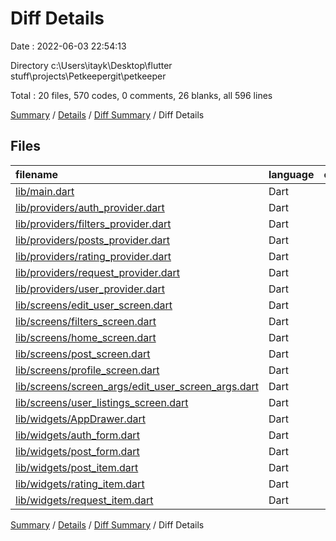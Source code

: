 # Diff Details

Date : 2022-06-03 22:54:13

Directory c:\Users\itayk\Desktop\flutter stuff\projects\Petkeepergit\petkeeper

Total : 20 files,  570 codes, 0 comments, 26 blanks, all 596 lines

[Summary](results.md) / [Details](details.md) / [Diff Summary](diff.md) / Diff Details

## Files
| filename | language | code | comment | blank | total |
| :--- | :--- | ---: | ---: | ---: | ---: |
| [lib/main.dart](/lib/main.dart) | Dart | 3 | 0 | 0 | 3 |
| [lib/providers/auth_provider.dart](/lib/providers/auth_provider.dart) | Dart | 5 | 0 | 0 | 5 |
| [lib/providers/filters_provider.dart](/lib/providers/filters_provider.dart) | Dart | 9 | 0 | 1 | 10 |
| [lib/providers/posts_provider.dart](/lib/providers/posts_provider.dart) | Dart | 39 | 0 | 1 | 40 |
| [lib/providers/rating_provider.dart](/lib/providers/rating_provider.dart) | Dart | 2 | 0 | 0 | 2 |
| [lib/providers/request_provider.dart](/lib/providers/request_provider.dart) | Dart | 24 | 0 | 1 | 25 |
| [lib/providers/user_provider.dart](/lib/providers/user_provider.dart) | Dart | 41 | 0 | 3 | 44 |
| [lib/screens/edit_user_screen.dart](/lib/screens/edit_user_screen.dart) | Dart | 233 | 0 | 9 | 242 |
| [lib/screens/filters_screen.dart](/lib/screens/filters_screen.dart) | Dart | 77 | 0 | 4 | 81 |
| [lib/screens/home_screen.dart](/lib/screens/home_screen.dart) | Dart | 25 | 0 | 0 | 25 |
| [lib/screens/post_screen.dart](/lib/screens/post_screen.dart) | Dart | 5 | 0 | 0 | 5 |
| [lib/screens/profile_screen.dart](/lib/screens/profile_screen.dart) | Dart | 18 | 0 | 2 | 20 |
| [lib/screens/screen_args/edit_user_screen_args.dart](/lib/screens/screen_args/edit_user_screen_args.dart) | Dart | 5 | 0 | 2 | 7 |
| [lib/screens/user_listings_screen.dart](/lib/screens/user_listings_screen.dart) | Dart | 1 | 0 | 0 | 1 |
| [lib/widgets/AppDrawer.dart](/lib/widgets/AppDrawer.dart) | Dart | -8 | 0 | 0 | -8 |
| [lib/widgets/auth_form.dart](/lib/widgets/auth_form.dart) | Dart | 2 | 0 | -1 | 1 |
| [lib/widgets/post_form.dart](/lib/widgets/post_form.dart) | Dart | 56 | 0 | 3 | 59 |
| [lib/widgets/post_item.dart](/lib/widgets/post_item.dart) | Dart | 11 | 0 | 0 | 11 |
| [lib/widgets/rating_item.dart](/lib/widgets/rating_item.dart) | Dart | 4 | 0 | 0 | 4 |
| [lib/widgets/request_item.dart](/lib/widgets/request_item.dart) | Dart | 18 | 0 | 1 | 19 |

[Summary](results.md) / [Details](details.md) / [Diff Summary](diff.md) / Diff Details